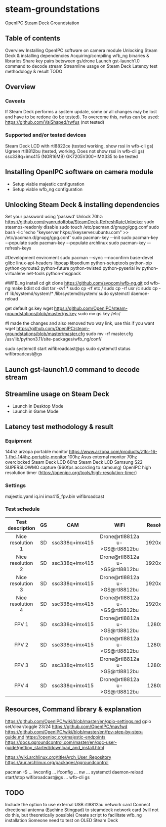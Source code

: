 # steam-groundstations
OpenIPC Steam Deck Groundstation

## Table of contents
Overview
Installing OpenIPC software on camera module
Unlocking Steam Deck & installing dependencies
Acquiring/compiling wfb_ng binaries & libraries
Share key pairs betsween gs/drone
Launch gst-launch1.0 command to decode stream
Streamline usage on Steam Deck
Latency test methodology & result
TODO

## Overview
### Caveats
If Steam Deck performs a system update, some or all changes may be lost and have to be redone (to be tested).
To overcome this, rwfus can be used: https://github.com/ValShaped/rwfus (not tested)


### Supported and/or tested devices
Steam Deck LCD with rtl8822ce (tested working, show rssi in wfb-cli gs)
Ugreen rtl8812bu (tested, working. Does not show rssi in wfb-cli gs)
ssc338q+imx415 (NOR16MB)
GK7205V300+IMX335 to be tested

## Installing OpenIPC software on camera module
- Setup viable majestic configuration
- Setup viable wfb_ng configuration

## Unlocking Steam Deck & installing dependencies
Set your password using 'passwd'
Unlock 70hz: https://github.com/ryanrudolfoba/SteamDeck-RefreshRateUnlocker
sudo steamos-readonly disable
sudo touch /etc/pacman.d/gnupg/gpg.conf
sudo bash -lic 'echo "keyserver hkps://keyserver.ubuntu.com" >> /etc/pacman.d/gnupg/gpg.conf'
sudo pacman-key --init
sudo pacman-key --populate
sudo pacman-key --populate archlinux
sudo pacman-key --refresh-keys

#Development enviroment
sudo pacman --sync --noconfirm base-devel glibc linux-api-headers libpcap libsodium python-setuptools python-pip python-pyroute2 python-future python-twisted python-pyserial iw  python-virtualenv net-tools python-msgpack

#WFB_ng install
cd
git clone https://github.com/svpcom/wfb-ng.git
cd wfb-ng
make bdist
cd dist
tar -xvf *
sudo cp -rf etc /
sudo cp -rf usr /c
sudo cp -rf lib/systemd/system/* /lib/systemd/system/
sudo systemctl daemon-reload

get default gs.key
wget https://github.com/OpenIPC/steam-groundstations/blob/master/gs.key
sudo mv gs.key /etc/

#I made the changes and also removed two way link, use this if you want
wget https://github.com/OpenIPC/steam-groundstations/blob/master/master.cfg
sudo mv -rf master.cfg /usr/lib/python3.11/site-packages/wfb_ng/conf/

sudo systemctl start wifibroadcast@gs
sudo systemctl status wifibroadcast@gs

## Launch gst-launch1.0 command to decode stream

## Streamline usage on Steam Deck
- Launch in Desktop Mode
- Launch in Game Mode

## Latency test methodology & result
### Equipment
144hz arzopa portable monitor https://www.arzopa.com/products/z1fc-16-1-fhd-144hz-portable-monitor
100hz Asus external monitor
70hz overclocked Steam Deck LCD
60hz Steam Deck LCD 
Samsung S22 SUPERSLOWMO capture (960fps according to samsung)
OpenIPC high resolution timer (https://openipc.org/tools/high-resolution-timer)
### Settings
majestic.yaml
iq.ini
imx415_fpv.bin
wifibroadcast

### Test schedule
|Test description|GS|CAM|WiFi|Resolution|FPS|Monitor&HZ|Frame1|Frame2|Frame3|Frame4|Frame5|AVG|
|:---:|:---:|:---:|:---:|:---:|:---:|:---:|:---:|:---:|:---:|:---:|:---:|:---:|
|Nice resolution 1|SD|ssc338q+imx415|Drone@rtl8812au->GS@rtl8812bu|1920x1080|30|Steamdeck 60hz|x1|x2|x3|x4|x5|avg|
|Nice resolution 2|SD|ssc338q+imx415|Drone@rtl8812au->GS@rtl8812bu|1920x1080|30|Steamdeck 70hz|x1|x2|x3|x4|x5|avg|
|Nice resolution 3|SD|ssc338q+imx415|Drone@rtl8812au->GS@rtl8812bu|1920x1080|60|Asus 100hz 60hz|x1|x2|x3|x4|x5|avg|
|Nice resolution 4|SD|ssc338q+imx415|Drone@rtl8812au->GS@rtl8812bu|1920x1080|60|Arzopa Z1FC 144hz|x1|x2|x3|x4|x5|avg|
|FPV 1|SD|ssc338q+imx415|Drone@rtl8812au->GS@rtl8812bu|1280x720|90|Steamdeck 60hz|x1|x2|x3|x4|x5|avg|
|FPV 2|SD|ssc338q+imx415|Drone@rtl8812au->GS@rtl8812bu|1280x720|90|Steamdeck 70hz|x1|x2|x3|x4|x5|avg|
|FPV 3|SD|ssc338q+imx415|Drone@rtl8812au->GS@rtl8812bu|1280x720|90|Asus 100hz|x1|x2|x3|x4|x5|avg|
|FPV 4|SD|ssc338q+imx415|Drone@rtl8812au->GS@rtl8812bu|1280x720|90|Arzopa Z1FC 144hz|x1|x2|x3|x4|x5|avg|

## Resources, Command library & explanation
https://github.com/OpenIPC/wiki/blob/master/en/gpio-settings.md
gpio set/clear/toggle 23/24
https://github.com/OpenIPC/mavfwd
https://github.com/OpenIPC/wiki/blob/master/en/fpv-step-by-step-guide.md
https://openipc.org/majestic-endpoints
https://docs.qgroundcontrol.com/master/en/qgc-user-guide/getting_started/download_and_install.html

https://wiki.archlinux.org/title/Arch_User_Repository
https://aur.archlinux.org/packages/qgroundcontrol

pacman -S
...
iwconfig
...
ifconfig
...
nw
...
systemctl
daemon-reload
start/stop wifibroadcast@gs
...
wfb-cli gs

## TODO
Include the option to use external USB rtl8812au network card
Connect directional antenna (Eachine Stingpad) to steamdeck network card (will not do this, but theoretically possible)
Create script to facilitate wfb_ng installation
Someone need to test on OLED Steam Deck

